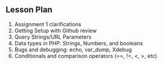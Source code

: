 ## Lesson Plan
1. Assignment 1 clarifications
2. Getting Setup with Github review
3. Query Strings/URL Parameters
4. Data types in PHP: Strings, Numbers, and booleans
5. Bugs and debugging: echo, var_dump, Xdebug
6. Conditionals and comparison operators (==, !=, <, >, etc)
